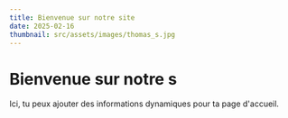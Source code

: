 ```yaml
---
title: Bienvenue sur notre site
date: 2025-02-16
thumbnail: src/assets/images/thomas_s.jpg
---
```

# Bienvenue sur notre s

Ici, tu peux ajouter des informations dynamiques pour ta page d'accueil.
